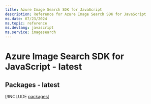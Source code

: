 ```yaml
---
title: Azure Image Search SDK for JavaScript
description: Reference for Azure Image Search SDK for JavaScript
ms.date: 07/23/2024
ms.topic: reference
ms.devlang: javascript
ms.service: imagesearch
---
```

# Azure Image Search SDK for JavaScript - latest
## Packages - latest
[!INCLUDE [packages](image-search-index.md)]